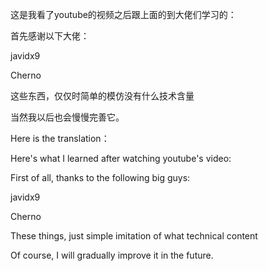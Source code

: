 这是我看了youtube的视频之后跟上面的到大佬们学习的：

首先感谢以下大佬：

javidx9

Cherno

这些东西，仅仅时简单的模仿没有什么技术含量

当然我以后也会慢慢完善它。

Here is the translation：

Here's what I learned after watching youtube's video:

First of all, thanks to the following big guys:

javidx9

Cherno

These things, just simple imitation of what technical content

Of course, I will gradually improve it in the future.

